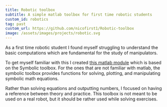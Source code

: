 ```yaml
---
title: Robotic toolbox
subtitle: A simple matlab toolbox for first time robotic students
custom_id: robotics
tag: past
custom_url: https://github.com/nicofirst1/Robotic-toolbox
image: /assets/images/projects/robotic.svg
---
```

As a first time robotic student I found myself struggling to understand the basic computations which are fundamental for the study of manipulators.

To get myself familiar with this I created [this matlab module](https://github.com/nicofirst1/Robotic-toolbox) which is based on the Symbolic toolbox. For the ones that are not familiar with matlab, the symbolic toolbox provides functions for solving, plotting, and manipulating symbolic math equations.

Rather than solving equations and outputting numbers, I focused on having a reference between theory and practice. This toolbox is not meant to be used on a real robot, but it should be rather used while solving exercises.


                                                